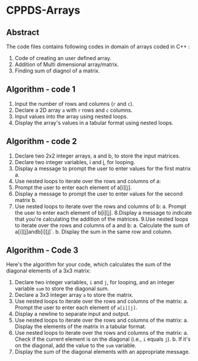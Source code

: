 # CPPDS-Arrays
## Abstract
The code files contains following codes in domain of arrays coded in C++ : 
1) Code of creating an user defined array.
2) Addition of Multi dimensional array/matrix.
3) Finding sum of diagnol of a matrix.

## Algorithm - code 1
1. Input the number of rows and columns (`r` and `c`).
2. Declare a 2D array `a` with `r` rows and `c` columns.
3. Input values into the array using nested loops.
4. Display the array's values in a tabular format using nested loops.

## Algorithm - code 2
1. Declare two 2x2 integer arrays, a and b, to store the input matrices.
2. Declare two integer variables, i and j, for looping.
3. Display a message to prompt the user to enter values for the first matrix a.
4. Use nested loops to iterate over the rows and columns of a:
5. Prompt the user to enter each element of a[i][j].
6. Display a message to prompt the user to enter values for the second matrix b.
7. Use nested loops to iterate over the rows and columns of b:
  a. Prompt the user to enter each element of b[i][j].
8.Display a message to indicate that you're calculating the addition of the matrices.
9.Use nested loops to iterate over the rows and columns of a and b: a. Calculate the sum of a[i][j]andb[i][j]`.
b. Display the sum in the same row and column.

## Algorithm - Code 3
Here's the algorithm for your code, which calculates the sum of the diagonal elements of a 3x3 matrix:

1. Declare two integer variables, `i` and `j`, for looping, and an integer variable `sum` to store the diagonal sum.
2. Declare a 3x3 integer array `a` to store the matrix.
3. Use nested loops to iterate over the rows and columns of the matrix:
    a. Prompt the user to enter each element of `a[i][j]`.
4. Display a newline to separate input and output.
5. Use nested loops to iterate over the rows and columns of the matrix:
    a. Display the elements of the matrix in a tabular format.
6. Use nested loops to iterate over the rows and columns of the matrix:
    a. Check if the current element is on the diagonal (i.e., `i` equals `j`).
    b. If it's on the diagonal, add the value to the `sum` variable.
7. Display the sum of the diagonal elements with an appropriate message.


